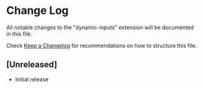 # Change Log

All notable changes to the "dynamic-inputs" extension will be documented in this file.

Check [Keep a Changelog](http://keepachangelog.com/) for recommendations on how to structure this file.

## [Unreleased]

- Initial release
